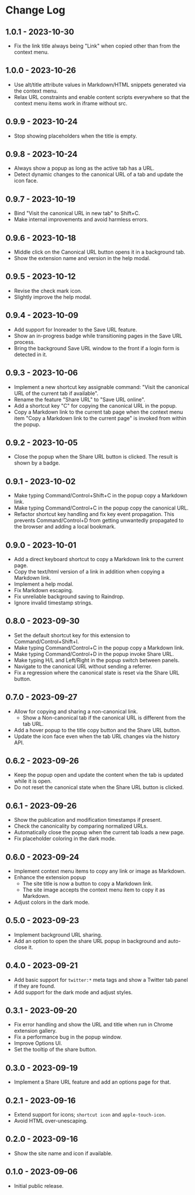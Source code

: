 # Change Log

## 1.0.1 - 2023-10-30

- Fix the link title always being "Link" when copied other than from the context menu.

## 1.0.0 - 2023-10-26

- Use alt/title attribute values in Markdown/HTML snippets generated via the context menu.
- Relax URL constraints and enable content scripts everywhere so that the context menu items work in iframe without src.

## 0.9.9 - 2023-10-24

- Stop showing placeholders when the title is empty.

## 0.9.8 - 2023-10-24

- Always show a popup as long as the active tab has a URL.
- Detect dynamic changes to the canonical URL of a tab and update the icon face.

## 0.9.7 - 2023-10-19

- Bind "Visit the canonical URL in new tab" to Shift+C.
- Make internal improvements and avoid harmless errors.

## 0.9.6 - 2023-10-18

- Middle click on the Canonical URL button opens it in a background tab.
- Show the extension name and version in the help modal.

## 0.9.5 - 2023-10-12

- Revise the check mark icon.
- Slightly improve the help modal.

## 0.9.4 - 2023-10-09

- Add support for Inoreader to the Save URL feature.
- Show an in-progress badge while transitioning pages in the Save URL process.
- Bring the background Save URL window to the front if a login form is detected in it.

## 0.9.3 - 2023-10-06

- Implement a new shortcut key assignable command: "Visit the canonical URL of the current tab if available".
- Rename the feature "Share URL" to "Save URL online".
- Add a shortcut key "C" for copying the canonical URL in the popup.
- Copy a Markdown link to the current tab page when the context menu item "Copy a Markdown link to the current page" is invoked from within the popup.

## 0.9.2 - 2023-10-05

- Close the popup when the Share URL button is clicked.  The result is shown by a badge.

## 0.9.1 - 2023-10-02

- Make typing Command/Control+Shift+C in the popup copy a Markdown link.
- Make typing Command/Control+C in the popup copy the canonical URL.
- Refactor shortcut key handling and fix key event propagation.  This prevents Command/Control+D from getting unwantedly propagated to the browser and adding a local bookmark.

## 0.9.0 - 2023-10-01

- Add a direct keyboard shortcut to copy a Markdown link to the current page.
- Copy the text/html version of a link in addition when copying a Markdown link.
- Implement a help modal.
- Fix Markdown escaping.
- Fix unreliable background saving to Raindrop.
- Ignore invalid timestamp strings.

## 0.8.0 - 2023-09-30

- Set the default shortcut key for this extension to Command/Control+Shift+I.
- Make typing Command/Control+C in the popup copy a Markdown link.
- Make typing Command/Control+D in the popup invoke Share URL.
- Make typing H/L and Left/Right in the popup switch between panels.
- Navigate to the canonical URL without sending a referrer.
- Fix a regression where the canonical state is reset via the Share URL button.

## 0.7.0 - 2023-09-27

- Allow for copying and sharing a non-canonical link.
    - Show a Non-canonical tab if the canonical URL is different from the tab URL.
- Add a hover popup to the title copy button and the Share URL button.
- Update the icon face even when the tab URL changes via the history API.

## 0.6.2 - 2023-09-26

- Keep the popup open and update the content when the tab is updated while it is open.
- Do not reset the canonical state when the Share URL button is clicked.

## 0.6.1 - 2023-09-26

- Show the publication and modification timestamps if present.
- Check the canonicality by comparing normalized URLs.
- Automatically close the popup when the current tab loads a new page.
- Fix placeholder coloring in the dark mode.

## 0.6.0 - 2023-09-24

- Implement context menu items to copy any link or image as Markdown.
- Enhance the extension popup
   - The site title is now a button to copy a Markdown link.
   - The site image accepts the context menu item to copy it as Markdown.
- Adjust colors in the dark mode.

## 0.5.0 - 2023-09-23

- Implement background URL sharing.
- Add an option to open the share URL popup in background and auto-close it.

## 0.4.0 - 2023-09-21

- Add basic support for `twitter:*` meta tags and show a Twitter tab panel if they are found.
- Add support for the dark mode and adjust styles.

## 0.3.1 - 2023-09-20

- Fix error handling and show the URL and title when run in Chrome extension gallery.
- Fix a performance bug in the popup window.
- Improve Options UI.
- Set the tooltip of the share button.

## 0.3.0 - 2023-09-19

- Implement a Share URL feature and add an options page for that.

## 0.2.1 - 2023-09-16

- Extend support for icons; `shortcut icon` and `apple-touch-icon`.
- Avoid HTML over-unescaping.

## 0.2.0 - 2023-09-16

- Show the site name and icon if available.

## 0.1.0 - 2023-09-06

- Initial public release.
